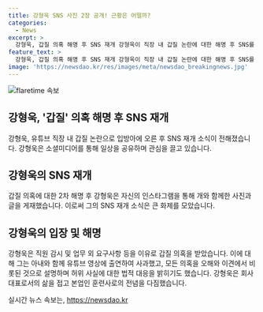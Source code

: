 ```yaml
---
title: 강형욱 SNS 사진 2장 공개! 근황은 어떨까?
categories:
  - News
excerpt: >
  강형욱, 갑질 의혹 해명 후 SNS 재개 강형욱이 직장 내 갑질 논란에 대한 해명 후 SNS를 재개했다. 그는 개 사진과 함께 일상 속 풍경을 공유하며 논란에 대한 2차 해명 후 첫 게시물을 올렸다. 갑질 의혹에 대해 오해와 이견에서 비롯된 것이라고 밝히고, 법적 대응을 예고했다. 또한, 회사 대표로서의 삶을 접고 훈련사로서의 삶에 전념하기로 밝혔다. 이로써 강형욱은 일상 속으로 돌아가겠다는 의지를 드러냈다.
feature_text: >
  강형욱, 갑질 의혹 해명 후 SNS 재개 강형욱이 직장 내 갑질 논란에 대한 해명 후 SNS를 재개했다. 그는 개 사진과 함께 일상 속 풍경을 공유하며 논란에 대한 2차 해명 후 첫 게시물을 올렸다. 갑질 의혹에 대해 오해와 이견에서 비롯된 것이라고 밝히고, 법적 대응을 예고했다. 또한, 회사 대표로서의 삶을 접고 훈련사로서의 삶에 전념하기로 밝혔다. 이로써 강형욱은 일상 속으로 돌아가겠다는 의지를 드러냈다.
image: 'https://newsdao.kr/res/images/meta/newsdao_breakingnews.jpg'
---
```


<p><img src="https://newsdao.kr/res/images/meta/newsdao_breakingnews.jpg" alt="flaretime 속보" /></p>

<h2 data-ke-size="size26">강형욱, '갑질' 의혹 해명 후 SNS 재개</h2>

<p data-ke-size="size16">강형욱, 유튜브 직장 내 갑질 논란으로 입방아에 오른 후 SNS 재개 소식이 전해졌습니다. 강형욱은 소셜미디어를 통해 일상을 공유하며 관심을 끌고 있습니다.</p>

<h2 data-ke-size="size26">강형욱의 SNS 재개</h2>

<p data-ke-size="size16">갑질 의혹에 대한 2차 해명 후 강형욱은 자신의 인스타그램을 통해 개와 함께한 사진과 글을 게재했습니다. 이로써 그의 SNS 재개 소식은 큰 화제를 모았습니다. </p>

<h2 data-ke-size="size26">강형욱의 입장 및 해명</h2>

<p data-ke-size="size16">강형욱은 직원 감시 및 업무 외 요구사항 등을 이유로 갑질 의혹을 받았습니다. 이에 대해 그는 아내와 함께 유튜브 영상에 출연하여 사과했고, 모든 의혹을 오해와 이견에서 비롯된 것으로 설명하며 허위 사실에 대한 법적 대응을 밝히기도 했습니다. 강형욱은 회사 대표로서의 삶을 접고 본업인 훈련사로의 전념을 다짐했습니다.</p>
실시간 뉴스 속보는, <a href="https://newsdao.kr" rel="dofollow">https://newsdao.kr</a>


